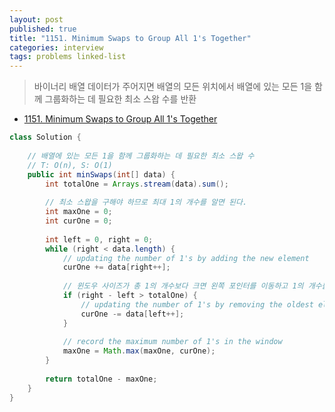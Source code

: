 ```yaml
---
layout: post
published: true
title: "1151. Minimum Swaps to Group All 1's Together"
categories: interview
tags: problems linked-list
---
```


> 바이너리 배열 데이터가 주어지면 배열의 모든 위치에서 배열에 있는 모든 1을 함께 그룹화하는 데 필요한 최소 스왑 수를 반환

- [1151. Minimum Swaps to Group All 1's Together](https://leetcode.com/problems/minimum-swaps-to-group-all-1s-together/)


```java
class Solution {
    
    // 배열에 있는 모든 1을 함께 그룹화하는 데 필요한 최소 스왑 수
    // T: O(n), S: O(1)
    public int minSwaps(int[] data) {
        int totalOne = Arrays.stream(data).sum();
        
        // 최소 스왑을 구해야 하므로 최대 1의 개수를 알면 된다.
        int maxOne = 0;
        int curOne = 0;
        
        int left = 0, right = 0;
        while (right < data.length) {
            // updating the number of 1's by adding the new element
            curOne += data[right++];
            
            // 윈도우 사이즈가 총 1의 개수보다 크면 왼쪽 포인터를 이동하고 1의 개수를 감소시킨다.
            if (right - left > totalOne) {
                // updating the number of 1's by removing the oldest element
                curOne -= data[left++];
            }
            
            // record the maximum number of 1's in the window
            maxOne = Math.max(maxOne, curOne);
        }
        
        return totalOne - maxOne;
    }
}
```

